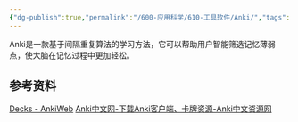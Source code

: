 ```yaml
---
{"dg-publish":true,"permalink":"/600-应用科学/610-工具软件/Anki/","tags":["Windows/效率"],"noteIcon":""}
---
```


Anki是一款基于间隔重复算法的学习方法，它可以帮助用户智能筛选记忆薄弱点，使大脑在记忆过程中更加轻松。


## 参考资料
[Decks - AnkiWeb](https://ankiweb.net/decks)
[Anki中文网-下载Anki客户端、卡牌资源-Anki中文资源网](https://file.ankichinas.cn/)
